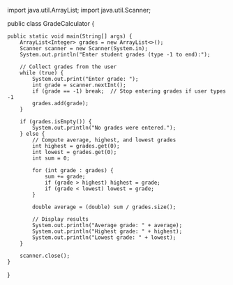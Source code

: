 import java.util.ArrayList;
import java.util.Scanner;

public class GradeCalculator {

    public static void main(String[] args) {
        ArrayList<Integer> grades = new ArrayList<>();
        Scanner scanner = new Scanner(System.in);
        System.out.println("Enter student grades (type -1 to end):");
        
        // Collect grades from the user
        while (true) {
            System.out.print("Enter grade: ");
            int grade = scanner.nextInt();
            if (grade == -1) break;  // Stop entering grades if user types -1
            grades.add(grade);
        }

        if (grades.isEmpty()) {
            System.out.println("No grades were entered.");
        } else {
            // Compute average, highest, and lowest grades
            int highest = grades.get(0);
            int lowest = grades.get(0);
            int sum = 0;

            for (int grade : grades) {
                sum += grade;
                if (grade > highest) highest = grade;
                if (grade < lowest) lowest = grade;
            }

            double average = (double) sum / grades.size();

            // Display results
            System.out.println("Average grade: " + average);
            System.out.println("Highest grade: " + highest);
            System.out.println("Lowest grade: " + lowest);
        }
        
        scanner.close();
    }
}
